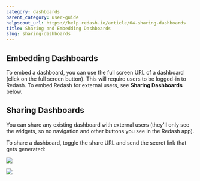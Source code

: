 ```yaml
---
category: dashboards
parent_category: user-guide
helpscout_url: https://help.redash.io/article/64-sharing-dashboards
title: Sharing and Embedding Dashboards
slug: sharing-dashboards
---
```


## Embedding Dashboards

To embed a dashboard, you can use the full screen URL of a dashboard (click on the full screen button). This will require users to be logged-in to Redash. To embed Redash for external users, see **Sharing Dashboards** below.

## Sharing Dashboards

You can share any existing dashboard with external users (they'll only see the
widgets, so no navigation and other buttons you see in the Redash app).

To share a dashboard, toggle the share URL and send the secret link that gets
generated:

![](/assets/images/docs/gitbook/disabled_share_url.png)

![](/assets/images/docs/gitbook/share_dash_link.png)

